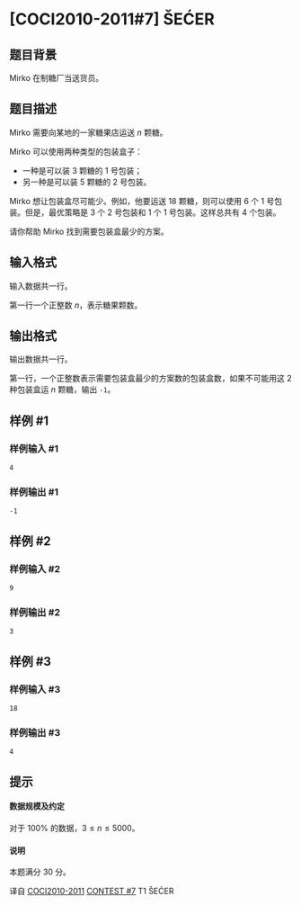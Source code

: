# [COCI2010-2011#7] ŠEĆER

## 题目背景

Mirko 在制糖厂当送货员。

## 题目描述

Mirko 需要向某地的一家糖果店运送 $n$ 颗糖。

Mirko 可以使用两种类型的包装盒子：       
- 一种是可以装 $3$ 颗糖的 $1$ 号包装；           
- 另一种是可以装 $5$ 颗糖的 $2$ 号包装。 

Mirko 想让包装盒尽可能少。例如，他要运送 $18$ 颗糖，则可以使用 $6$ 个 $1$ 号包装。但是，最优策略是 $3$ 个 $2$ 号包装和 $1$ 个 $1$ 号包装。这样总共有 $4$ 个包装。 

请你帮助 Mirko 找到需要包装盒最少的方案。

## 输入格式

输入数据共一行。

第一行一个正整数 $n$，表示糖果颗数。

## 输出格式

输出数据共一行。

第一行，一个正整数表示需要包装盒最少的方案数的包装盒数，如果不可能用这 $2$ 种包装盒运 $n$ 颗糖，输出 `-1`。

## 样例 #1

### 样例输入 #1

```
4
```

### 样例输出 #1

```
-1
```

## 样例 #2

### 样例输入 #2

```
9
```

### 样例输出 #2

```
3
```

## 样例 #3

### 样例输入 #3

```
18
```

### 样例输出 #3

```
4
```

## 提示

#### 数据规模及约定

对于 $100\%$ 的数据，$3 \le  n \le 5000$。

#### 说明

本题满分 $30$ 分。

译自 [COCI2010-2011](https://hsin.hr/coci/archive/2010_2011/) [CONTEST #7](https://hsin.hr/coci/archive/2010_2011/contest7_tasks.pdf) T1 ŠEĆER